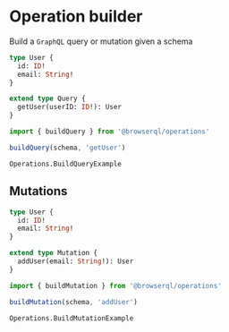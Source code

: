 # Operation builder

Build a `GraphQL` query or mutation given a schema

```graphql
type User {
  id: ID!
  email: String!
}

extend type Query {
  getUser(userID: ID!): User
}
```

```javascript
import { buildQuery } from '@browserql/operations'

buildQuery(schema, 'getUser')
```

```snapshot
Operations.BuildQueryExample
```

## Mutations

```graphql
type User {
  id: ID!
  email: String!
}

extend type Mutation {
  addUser(email: String!): User
}
```

```javascript
import { buildMutation } from '@browserql/operations'

buildMutation(schema, 'addUser')
```

```snapshot
Operations.BuildMutationExample
```
